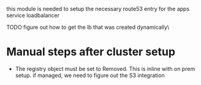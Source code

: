 this module is needed to setup the necessary route53 entry for the apps service loadbalancer


TODO figure out how to get the lb that was created dynamically\

# Manual steps after cluster setup
* The registry object must be set to Removed. This is inline with on prem setup. if managed, we need to figure out the S3 integration
